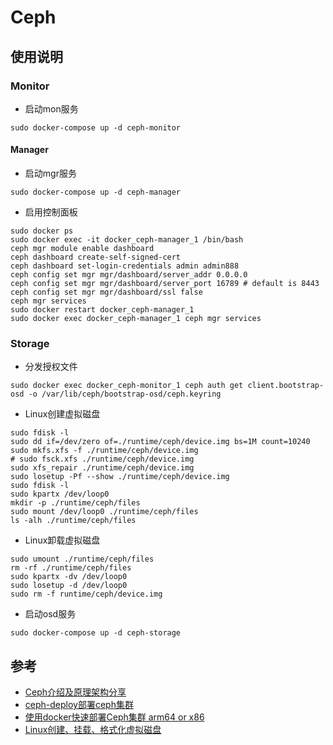 # Ceph

## 使用说明
### Monitor
- 启动mon服务
```
sudo docker-compose up -d ceph-monitor
```
#### Manager
- 启动mgr服务
```
sudo docker-compose up -d ceph-manager
```
- 启用控制面板
```
sudo docker ps
sudo docker exec -it docker_ceph-manager_1 /bin/bash
ceph mgr module enable dashboard
ceph dashboard create-self-signed-cert
ceph dashboard set-login-credentials admin admin888
ceph config set mgr mgr/dashboard/server_addr 0.0.0.0
ceph config set mgr mgr/dashboard/server_port 16789 # default is 8443
ceph config set mgr mgr/dashboard/ssl false
ceph mgr services
sudo docker restart docker_ceph-manager_1
sudo docker exec docker_ceph-manager_1 ceph mgr services
```
### Storage
- 分发授权文件
```
sudo docker exec docker_ceph-monitor_1 ceph auth get client.bootstrap-osd -o /var/lib/ceph/bootstrap-osd/ceph.keyring
```
- Linux创建虚拟磁盘
```
sudo fdisk -l
sudo dd if=/dev/zero of=./runtime/ceph/device.img bs=1M count=10240
sudo mkfs.xfs -f ./runtime/ceph/device.img
# sudo fsck.xfs ./runtime/ceph/device.img
sudo xfs_repair ./runtime/ceph/device.img
sudo losetup -Pf --show ./runtime/ceph/device.img
sudo fdisk -l
sudo kpartx /dev/loop0
mkdir -p ./runtime/ceph/files
sudo mount /dev/loop0 ./runtime/ceph/files
ls -alh ./runtime/ceph/files
```
- Linux卸载虚拟磁盘
```
sudo umount ./runtime/ceph/files
rm -rf ./runtime/ceph/files
sudo kpartx -dv /dev/loop0
sudo losetup -d /dev/loop0
sudo rm -f runtime/ceph/device.img
```
- 启动osd服务
```
sudo docker-compose up -d ceph-storage
```

## 参考
- [Ceph介绍及原理架构分享](https://www.jianshu.com/p/cc3ece850433)
- [ceph-deploy部署ceph集群](https://www.kancloud.cn/willseecloud/ceph/1788301)
- [使用docker快速部署Ceph集群 arm64 or x86](https://www.jianshu.com/p/ff3be28a1015)
- [Linux创建、挂载、格式化虚拟磁盘](https://blog.csdn.net/pkgfs/article/details/8498667)
